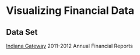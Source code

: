 # Visualizing Financial Data

## Data Set
[Indiana Gateway](https://gateway.ifionline.org/public/download.aspx) 2011-2012 Annual Financial Reports


